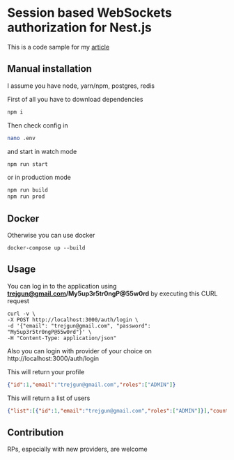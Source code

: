 # Session based WebSockets authorization for Nest.js

This is a code sample for my [article](https://trejgun.github.io/articles/session-based-websocket-authorization-for-nestjs)


## Manual installation

I assume you have node, yarn/npm, postgres, redis

First of all you have to download dependencies

```bash
npm i
```

Then check config in
```bash
nano .env
```

and start in watch mode
```bash
npm run start
```

or in production mode
```bash
npm run build
npm run prod
```

## Docker

Otherwise you can use docker

```shell script
docker-compose up --build
```

## Usage

You can log in to the application using **trejgun@gmail.com/My5up3r5tr0ngP@55w0rd** by executing this CURL request

```shell script
curl -v \
-X POST http://localhost:3000/auth/login \
-d '{"email": "trejgun@gmail.com", "password": "My5up3r5tr0ngP@55w0rd"}' \
-H "Content-Type: application/json"
```

Also you can login with provider of your choice on
http://localhost:3000/auth/login

This will return your profile
```json
{"id":1,"email":"trejgun@gmail.com","roles":["ADMIN"]}
```

This will return a list of users
```json
{"list":[{"id":1,"email":"trejgun@gmail.com","roles":["ADMIN"]}],"count":1}
```

## Contribution

RPs, especially with new providers, are welcome
